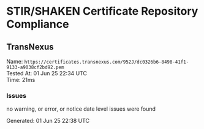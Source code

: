 # STIR/SHAKEN Certificate Repository Compliance

## TransNexus

Name: `https://certificates.transnexus.com/952J/dc0326b6-8498-41f1-9133-a9038cf2bd92.pem`\
Tested At: 01 Jun 25 22:34 UTC\
Time: 21ms

### Issues

no warning, or error, or notice date level issues were found

Generated: 01 Jun 25 22:38 UTC